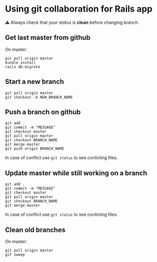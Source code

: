# Using git collaboration for Rails app

:warning: Always check that your *status* is **clean** before changing branch.

## Get last master from github
On master:
```
git pull origin master
bundle install
rails db:migrate
```

## Start a new branch
```
git pull origin master
git checkout -b NEW_BRANCH_NAME
```

## Push a branch on github
```
git add .
git commit -m "MESSAGE"
git checkout master
git pull origin master
git checkout BRANCH_NAME
git merge master
git push origin BRANCH_NAME
```
In case of conflict use `git status` to see conlicting files.

## Update master while still working on a branch
```
git add .
git commit -m "MESSAGE"
git checkout master
git pull origin master
git checkout BRANCH_NAME
git merge master
```

In case of conflict use `git status` to see conlicting files.

## Clean old branches
On master:
```
git pull origin master
git sweep
```
